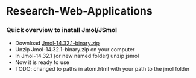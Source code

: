 # Research-Web-Applications

### Quick overview to install Jmol/JSmol
* Download [Jmol-14.32.1-binary.zip](https://sourceforge.net/projects/jmol/files/Jmol/Version%2014.32/Jmol%2014.32.1/)
* Unzip Jmol-14.32.1-binary.zip on your computer
* In Jmol-14.32.1 (or new named folder) unzip jsmol
* Now it is ready to use
* TODO: changed to paths in atom.html with your path to the jmol folder